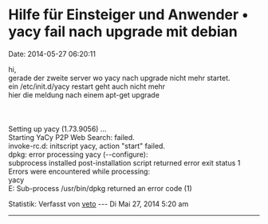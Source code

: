 Hilfe für Einsteiger und Anwender • yacy fail nach upgrade mit debian
=====================================================================

Date: 2014-05-27 06:20:11

hi,\
gerade der zweite server wo yacy nach upgrade nicht mehr startet.\
ein /etc/init.d/yacy restart geht auch nicht mehr\
hier die meldung nach einem apt-get upgrade\
\
\
\
Setting up yacy (1.73.9056) \...\
Starting YaCy P2P Web Search: failed.\
invoke-rc.d: initscript yacy, action \"start\" failed.\
dpkg: error processing yacy (\--configure):\
subprocess installed post-installation script returned error exit status
1\
Errors were encountered while processing:\
yacy\
E: Sub-process /usr/bin/dpkg returned an error code (1)

Statistik: Verfasst von
[veto](http://forum.yacy-websuche.de/memberlist.php?mode=viewprofile&u=8911)
--- Di Mai 27, 2014 5:20 am

------------------------------------------------------------------------
